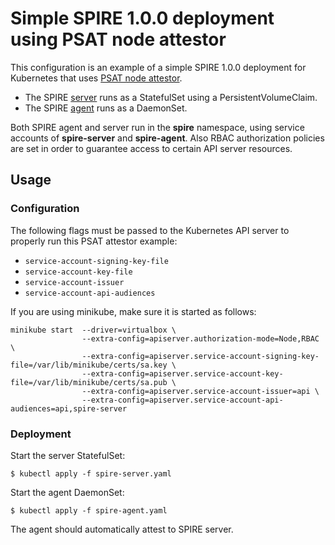 # Simple SPIRE 1.0.0 deployment using PSAT node attestor

This configuration is an example of a simple SPIRE 1.0.0 deployment for Kubernetes that uses [PSAT node attestor](https://github.com/spiffe/spire/blob/v0.11.0/doc/plugin_server_nodeattestor_k8s_psat.md).

+ The SPIRE [server](spire-server.yaml) runs as a StatefulSet using a
  PersistentVolumeClaim.
+ The SPIRE [agent](spire-agent.yaml) runs as a DaemonSet.

Both SPIRE agent and server run in the **spire** namespace, using service
accounts of **spire-server** and **spire-agent**.
Also RBAC authorization policies are set in order to guarantee access to certain API server resources.

## Usage

### Configuration

The following flags must be passed to the Kubernetes API server to properly run this PSAT attestor example:
+ `service-account-signing-key-file`
+ `service-account-key-file`
+ `service-account-issuer`
+ `service-account-api-audiences`

If you are using minikube, make sure it is started as follows:
```
minikube start  --driver=virtualbox \
                --extra-config=apiserver.authorization-mode=Node,RBAC \
                --extra-config=apiserver.service-account-signing-key-file=/var/lib/minikube/certs/sa.key \
                --extra-config=apiserver.service-account-key-file=/var/lib/minikube/certs/sa.pub \
                --extra-config=apiserver.service-account-issuer=api \
                --extra-config=apiserver.service-account-api-audiences=api,spire-server
```

### Deployment

Start the server StatefulSet:

```
$ kubectl apply -f spire-server.yaml
```

Start the agent DaemonSet:

```
$ kubectl apply -f spire-agent.yaml
```

The agent should automatically attest to SPIRE server.
